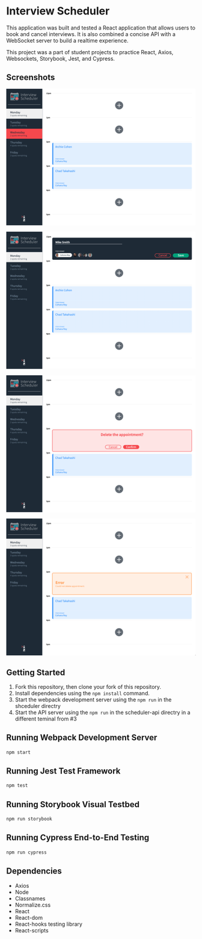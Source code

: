 # Interview Scheduler
This application was built and tested a React application that allows users to book and cancel interviews. It is also combined a concise API with a WebSocket server to build a realtime experience.

This project was a part of student projects to practice React, Axios, Websockets, Storybook, Jest, and Cypress.

## Screenshots

!["Day Hover"](https://github.com/yasu71/scheduler/blob/master/docs/Sceduler_Screenshot3.png?raw=true)

!["Booking and Editing an Appointment"](https://github.com/yasu71/scheduler/blob/master/docs/Sceduler_Screenshot1.png?raw=true)

!["Confirmation"](https://github.com/yasu71/scheduler/blob/master/docs/Sceduler_Screenshot2.png?raw=true)

!["Error Handling"](https://github.com/yasu71/scheduler/blob/master/docs/Sceduler_Screenshot4.png?raw=true)

## Getting Started

1. Fork this repository, then clone your fork of this repository.
2. Install dependencies using the `npm install` command.
3. Start the webpack development server using the `npm run` in the shceduler directry
4. Start the API server using the `npm run` in the scheduler-api directry in a different teminal from #3 


## Running Webpack Development Server

```sh
npm start
```

## Running Jest Test Framework

```sh
npm test
```

## Running Storybook Visual Testbed

```sh
npm run storybook
```

## Running Cypress End-to-End Testing

```sh
npm run cypress
```

## Dependencies

- Axios
- Node
- Classnames
- Normalize.css
- React
- React-dom
- React-hooks testing library
- React-scripts